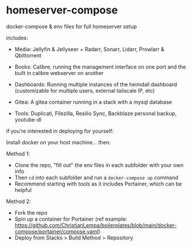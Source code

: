 # homeserver-compose
 
docker-compose & env files for full homeserver setup

includes: 

- Media: Jellyfin & Jellyseer + Radarr, Sonarr, Lidarr, Prowlarr & Qbittorrent

- Books: Calibre, running the management interface on one port and the built in calibre webserver on another

- Dashboards: Running multiple instances of the heimdall dashboard (customizable for multiple users, external tailscale IP, etc)

- Gitea: A gitea container running in a stack with a mysql database

- Tools: Duplicati, Filezilla, Resilio Sync, Backblaze personal backup, youtube-dl


if you're interested in deploying for yourself:

Install docker on your host machine... then:

Method 1: 
- Clone the repo, "fill out" the env files in each subfolder with your own info 
- Then `cd` into each subfolder and run a `docker-compose up` command 
- Recommend starting with *tools* as it includes Portainer, which can be helpful

Method 2:
- Fork the repo 
- Spin up a container for Portainer (ref example: https://github.com/ChristianLempa/boilerplates/blob/main/docker-compose/portainer/compose.yaml)
- Deploy from Stacks > Build Method > Repository
